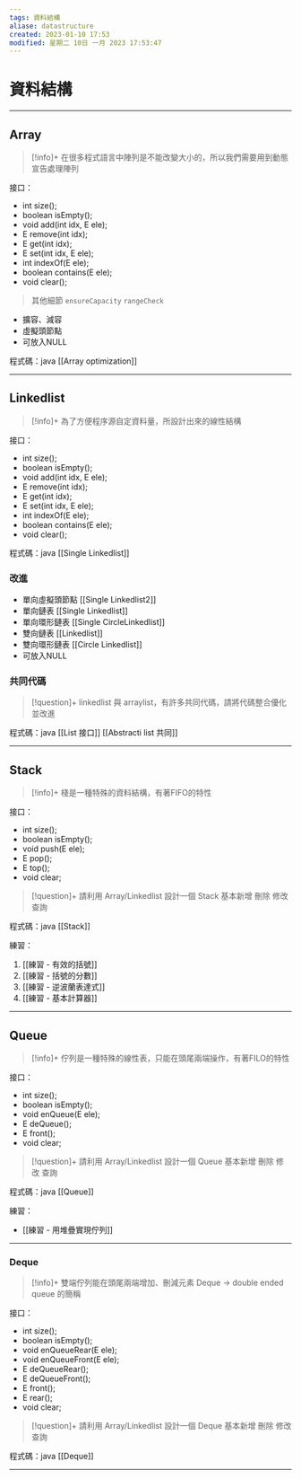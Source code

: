```yaml
---
tags: 資料結構
aliase: datastructure
created: 2023-01-10 17:53
modified: 星期二 10日 一月 2023 17:53:47
---
```


# 資料結構
***
## Array

>[!info]+
>在很多程式語言中陣列是不能改變大小的，所以我們需要用到動態宣告處理陣列

接口：
- int size();
- boolean isEmpty();
- void add(int idx, E ele);
- E remove(int idx);
- E get(int idx);
- E set(int idx, E ele);
- int indexOf(E ele);
- boolean contains(E ele);
- void clear();

> 其他細節
> `ensureCapacity`
> `rangeCheck`

- 擴容、減容
- 虛擬頭節點
- 可放入NULL

程式碼：java [[Array optimization]]

***
## Linkedlist

>[!info]+
>為了方便程序源自定資料量，所設計出來的線性結構

接口：
- int size();
- boolean isEmpty();
- void add(int idx, E ele);
- E remove(int idx);
- E get(int idx);
- E set(int idx, E ele);
- int indexOf(E ele);
- boolean contains(E ele);
- void clear();

程式碼：java [[Single Linkedlist]]

### 改進
- 單向虛擬頭節點 [[Single Linkedlist2]]
- 單向鏈表 [[Single Linkedlist]]
- 單向環形鏈表 [[Single CircleLinkedlist]]
- 雙向鏈表 [[Linkedlist]]
- 雙向環形鏈表 [[Circle Linkedlist]]
- 可放入NULL

### 共同代碼
>[!question]+
>linkedlist 與 arraylist，有許多共同代碼，請將代碼整合優化並改進

程式碼：java [[List 接口]] [[Abstracti list 共同]]

***
## Stack

>[!info]+
>棧是一種特殊的資料結構，有著FIFO的特性

接口：
- int size();
- boolean isEmpty();
- void push(E ele);
- E pop();
- E top();
- void clear;

>[!question]+
>請利用 Array/Linkedlist 設計一個 Stack
>基本新增 刪除 修改 查詢

程式碼：java [[Stack]]

練習：
1. [[練習 - 有效的括號]]
2. [[練習 - 括號的分數]]
3. [[練習 - 逆波蘭表達式]]
4. [[練習 - 基本計算器]]

***
## Queue

>[!info]+
>佇列是一種特殊的線性表，只能在頭尾兩端操作，有著FILO的特性

接口：
- int size();
- boolean isEmpty();
- void enQueue(E ele);
- E deQueue();
- E front();
- void clear;

>[!question]+
>請利用 Array/Linkedlist 設計一個 Queue
>基本新增 刪除 修改 查詢

程式碼：java [[Queue]]

練習：
- [[練習 - 用堆疊實現佇列]]

***
### Deque

>[!info]+
>雙端佇列能在頭尾兩端增加、刪減元素
>Deque -> double ended queue 的簡稱

接口：
- int size();
- boolean isEmpty();
- void enQueueRear(E ele);
- void enQueueFront(E ele);
- E deQueueRear();
- E deQueueFront();
- E front();
- E rear();
- void clear;

>[!question]+
>請利用 Array/Linkedlist 設計一個 Deque
>基本新增 刪除 修改 查詢

程式碼：java [[Deque]]

***






